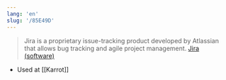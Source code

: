```yaml
---
lang: 'en'
slug: '/85E49D'
---
```


> Jira is a proprietary issue-tracking product developed by Atlassian that allows bug tracking and agile project management. [Jira (software)](<https://en.wikipedia.org/wiki/Jira_(software)>)

- Used at [[Karrot]]
